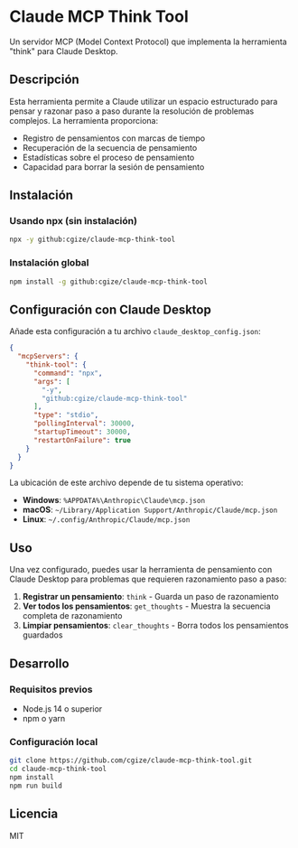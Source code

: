 # Claude MCP Think Tool

Un servidor MCP (Model Context Protocol) que implementa la herramienta "think" para Claude Desktop.

## Descripción

Esta herramienta permite a Claude utilizar un espacio estructurado para pensar y razonar paso a paso durante la resolución de problemas complejos. La herramienta proporciona:

- Registro de pensamientos con marcas de tiempo
- Recuperación de la secuencia de pensamiento
- Estadísticas sobre el proceso de pensamiento
- Capacidad para borrar la sesión de pensamiento

## Instalación

### Usando npx (sin instalación)

```bash
npx -y github:cgize/claude-mcp-think-tool
```

### Instalación global

```bash
npm install -g github:cgize/claude-mcp-think-tool
```

## Configuración con Claude Desktop

Añade esta configuración a tu archivo `claude_desktop_config.json`:

```json
{
  "mcpServers": {
    "think-tool": {
      "command": "npx",
      "args": [
        "-y",
        "github:cgize/claude-mcp-think-tool"
      ],
      "type": "stdio",
      "pollingInterval": 30000,
      "startupTimeout": 30000,
      "restartOnFailure": true
    }
  }
}
```

La ubicación de este archivo depende de tu sistema operativo:

- **Windows**: `%APPDATA%\Anthropic\Claude\mcp.json`
- **macOS**: `~/Library/Application Support/Anthropic/Claude/mcp.json`
- **Linux**: `~/.config/Anthropic/Claude/mcp.json`

## Uso

Una vez configurado, puedes usar la herramienta de pensamiento con Claude Desktop para problemas que requieren razonamiento paso a paso:

1. **Registrar un pensamiento**: `think` - Guarda un paso de razonamiento
2. **Ver todos los pensamientos**: `get_thoughts` - Muestra la secuencia completa de razonamiento
3. **Limpiar pensamientos**: `clear_thoughts` - Borra todos los pensamientos guardados

## Desarrollo

### Requisitos previos

- Node.js 14 o superior
- npm o yarn

### Configuración local

```bash
git clone https://github.com/cgize/claude-mcp-think-tool.git
cd claude-mcp-think-tool
npm install
npm run build
```

## Licencia

MIT
